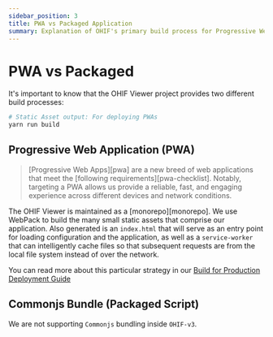 ```yaml
---
sidebar_position: 3
title: PWA vs Packaged Application
summary: Explanation of OHIF's primary build process for Progressive Web Applications (PWAs), detailing how the application is built as a set of static assets with service worker support for enhanced performance across devices and network conditions.
---
```


# PWA vs Packaged

It's important to know that the OHIF Viewer project provides two different build
processes:

```bash
# Static Asset output: For deploying PWAs
yarn run build
```

## Progressive Web Application (PWA)

> [Progressive Web Apps][pwa] are a new breed of web applications that meet the
> [following requirements][pwa-checklist]. Notably, targeting a PWA allows us
> provide a reliable, fast, and engaging experience across different devices and
> network conditions.

The OHIF Viewer is maintained as a [monorepo][monorepo]. We use WebPack to build
the many small static assets that comprise our application. Also generated is an
`index.html` that will serve as an entry point for loading configuration and the
application, as well as a `service-worker` that can intelligently cache files so
that subsequent requests are from the local file system instead of over the
network.

You can read more about this particular strategy in our
[Build for Production Deployment Guide](./../deployment/build-for-production.md)

## Commonjs Bundle (Packaged Script)

We are not supporting `Commonjs` bundling inside `OHIF-v3`.
